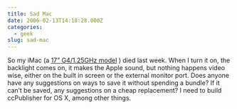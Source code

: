 ```yaml
---
title: Sad Mac
date: 2006-02-13T14:18:28.000Z
categories:
  - geek
slug: sad-mac
---
```

So my iMac (a [17” G4/1.25GHz model][1] ) died last week. When I turn it on, the backlight comes on, it makes the Apple sound, but nothing happens video wise, either on the built in screen or the external monitor port. Does anyone have any suggestions on ways to save it without spending a bundle? If it can’t be saved, any suggestions on a cheap replacement? I need to build ccPublisher for <span class="caps">OS</span> X, among other things.



 [1]: http://www.lowendmac.com/imacs/17-125.html
